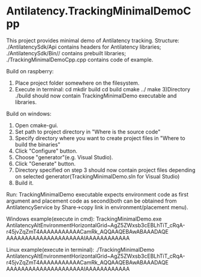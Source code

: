 # Antilatency.TrackingMinimalDemoCpp
This project provides minimal demo of Antilatency tracking.
Structure: 
./AntilatencySdk/Api contains headers for Antilatency libraries;
./AntilatencySdk/Bin/<os>/<architecture> contains prebuilt libraries;
./TrackingMinimalDemoCpp.cpp contains code of example.

Build on raspberry:
1) Place project folder somewhere on the filesystem.
2) Execute in terminal:
cd <full path to project directory>
mkdir build
cd build
cmake ../
make
3)Directory ./build should now contain TrackingMinimalDemo executable and libraries.

Build on windows:
1) Open cmake-gui. 
2) Set path to project directory in "Where is the source code"
3) Specify directory where you want to create project files in "Where to build the binaries"
4) Click "Configure" button.
5) Choose "generator"(e.g. Visual Studio).
6) Click "Generate" button.
7) Directory specified on step 3 should now contain project files depending on selected generator(TrackingMinimalDemo.sln for Visual Studio)
8) Build it.

Run:
TrackingMinimalDemo executable expects environment code as first argument and placement code as second(both can be obtained from AntilatencyService by Share->copy link in environment/placement menu). 

Windows example(execute in cmd): 
TrackingMinimalDemo.exe AntilatencyAltEnvironmentHorizontalGrid~AgZ5ZWxsb3cEBLhTiT_cRqA-r45jvZqZmT4AAAAAAAAAAACamRk_AQQAAQEBAwABAAADAQE AAAAAAAAAAAAAAAAAAAAAIAAAAAAAAAAAA


Linux example(execute in terminal): 
./TrackingMinimalDemo AntilatencyAltEnvironmentHorizontalGrid~AgZ5ZWxsb3cEBLhTiT_cRqA-r45jvZqZmT4AAAAAAAAAAACamRk_AQQAAQEBAwABAAADAQE AAAAAAAAAAAAAAAAAAAAAIAAAAAAAAAAAA


